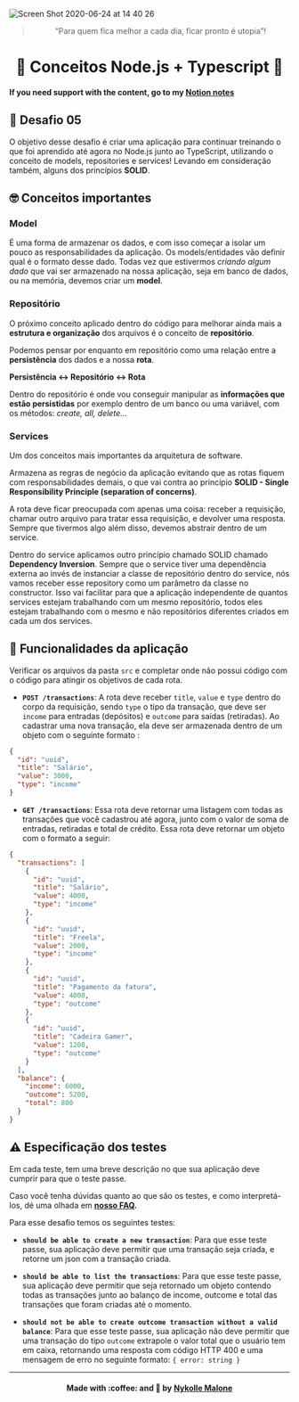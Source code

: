 ![Screen Shot 2020-06-24 at 14 40 26](https://user-images.githubusercontent.com/54912285/85605620-b59af580-b628-11ea-9c7a-f318a42dbba3.png)


<blockquote align="center">“Para quem fica melhor a cada dia, ficar pronto é utopia”!</blockquote>


<h1 align="center">
  🚀 Conceitos Node.js + Typescript 🚀
</h1>

#### If you need support with the content, go to my [Notion notes](https://www.notion.so/S02-Primeiro-projeto-com-Node-js-7c19011879e245af93fec8667b479b3c)
  
## 🚀 Desafio 05 
O objetivo desse desafio é criar uma aplicação para continuar treinando o que foi aprendido até agora no Node.js junto ao TypeScript, utilizando o conceito de models, repositories e services! Levando em consideração também, alguns dos princípios **SOLID**.

##  🤓 Conceitos importantes
### Model
É uma forma de armazenar os dados, e com isso começar a isolar um pouco as responsabilidades da aplicação.
Os models/entidades vão definir qual é o formato desse dado. 
Todas vez que estivermos *criando algum dado* que vai ser armazenado na nossa aplicação, seja em banco de dados, ou na memória, devemos criar um **model**.

### Repositório
O próximo conceito aplicado dentro do código para melhorar ainda mais a **estrutura e organização** dos arquivos é o conceito de **repositório**.

Podemos pensar por enquanto em repositório como uma relação entre a **persistência** dos dados e a nossa **rota**. 

**Persistência ↔ Repositório ↔ Rota**

Dentro do repositório é onde vou conseguir manipular as **informações que estão persistidas** por exemplo dentro de um banco ou uma variável, com os métodos: *create, all, delete...*


### Services
Um dos conceitos mais importantes da arquitetura de software.

Armazena as regras de negócio da aplicação evitando que as rotas fiquem com responsabilidades demais, o que vai contra ao princípio **SOLID - Single Responsibility Principle (separation of concerns)**. 

A rota deve ficar preocupada com apenas uma coisa: receber a requisição, chamar outro arquivo para tratar essa requisição, e devolver uma resposta. Sempre que tivermos algo além disso, devemos abstrair dentro de um service. 

Dentro do service aplicamos outro princípio chamado SOLID chamado **Dependency Inversion**. Sempre que o service tiver uma dependência externa ao invés de instanciar a classe de repositório dentro do service, nós vamos receber esse repository como um parâmetro da classe no constructor. Isso vai facilitar para que a aplicação independente de quantos services estejam trabalhando com um mesmo repositório, todos eles estejam trabalhando com o mesmo e não repositórios diferentes criados em cada um dos services. 

## :wrench: Funcionalidades da aplicação

Verificar os arquivos da pasta `src` e completar onde não possui código com o código para atingir os objetivos de cada rota.

- **`POST /transactions`**: A rota deve receber `title`, `value` e `type` dentro do corpo da requisição, sendo `type` o tipo da transação, que deve ser `income` para entradas (depósitos) e `outcome` para saídas (retiradas). Ao cadastrar uma nova transação, ela deve ser armazenada dentro de um objeto com o seguinte formato :

```json
{
  "id": "uuid",
  "title": "Salário",
  "value": 3000,
  "type": "income"
}
```

- **`GET /transactions`**: Essa rota deve retornar uma listagem com todas as transações que você cadastrou até agora, junto com o valor de soma de entradas, retiradas e total de crédito. Essa rota deve retornar um objeto com o formato a seguir:

```json
{
  "transactions": [
    {
      "id": "uuid",
      "title": "Salário",
      "value": 4000,
      "type": "income"
    },
    {
      "id": "uuid",
      "title": "Freela",
      "value": 2000,
      "type": "income"
    },
    {
      "id": "uuid",
      "title": "Pagamento da fatura",
      "value": 4000,
      "type": "outcome"
    },
    {
      "id": "uuid",
      "title": "Cadeira Gamer",
      "value": 1200,
      "type": "outcome"
    }
  ],
  "balance": {
    "income": 6000,
    "outcome": 5200,
    "total": 800
  }
}
```

## :warning: Especificação dos testes

Em cada teste, tem uma breve descrição no que sua aplicação deve cumprir para que o teste passe.

Caso você tenha dúvidas quanto ao que são os testes, e como interpretá-los, dé uma olhada em **[nosso FAQ](https://github.com/Rocketseat/bootcamp-gostack-desafios/tree/master/faq-desafios).**

Para esse desafio temos os seguintes testes:

- **`should be able to create a new transaction`**: Para que esse teste passe, sua aplicação deve permitir que uma transação seja criada, e retorne um json com a transação criada.

- **`should be able to list the transactions`**: Para que esse teste passe, sua aplicação deve permitir que seja retornado um objeto contendo todas as transações junto ao balanço de income, outcome e total das transações que foram criadas até o momento.

- **`should not be able to create outcome transaction without a valid balance`**: Para que esse teste passe, sua aplicação não deve permitir que uma transação do tipo `outcome` extrapole o valor total que o usuário tem em caixa, retornando uma resposta com código HTTP 400 e uma mensagem de erro no seguinte formato: `{ error: string }`


***

<h4 align="center">
    Made with :coffee: and 💜 by <a href="https://www.linkedin.com/in/nykollemalone/" target="_blank">Nykolle Malone</a>
</h4>

